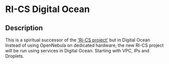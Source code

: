 # RI-CS Digital Ocean

## Description
This is a spiritual successor of the ['Ri-CS project'](https://github.com/Zoellner122/ri-cs) but in Digital Ocean
Instead of using OpenNebula on dedicated hardware, the new RI-CS project will be run using services in Digital Ocean. Starting with VPC, IPs and Droplets.

